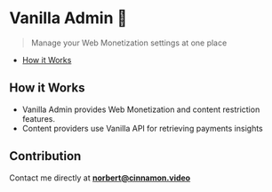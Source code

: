 # Vanilla Admin 🚀
> Manage your Web Monetization settings at one place

- [How it Works](#how-it-works)

## How it Works
* Vanilla Admin provides Web Monetization and content restriction features.
* Content providers use Vanilla API for retrieving payments insights


## Contribution
Contact me directly at **norbert@cinnamon.video**
